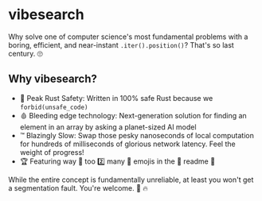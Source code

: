 # vibesearch
Why solve one of computer science's most fundamental problems with a boring,
efficient, and near-instant `.iter().position()`? That's so last century. 🙄

## Why vibesearch?
- 🦀 Peak Rust Safety: Written in 100% safe Rust because we
  `forbid(unsafe_code)`
- 🩸 Bleeding edge technology: Next-generation solution for finding an element
  in an array by asking a planet-sized AI model
- ™️ Blazingly Slow: Swap those pesky nanoseconds of local computation for
  hundreds of milliseconds of glorious network latency. Feel the weight of
  progress!
- 🏆 Featuring way 👋 too 2️⃣ many 🤯 emojis in the 📖 readme 💨

While the entire concept is fundamentally unreliable, at least you won't get a
segmentation fault. You're welcome. 🦀 🔥
